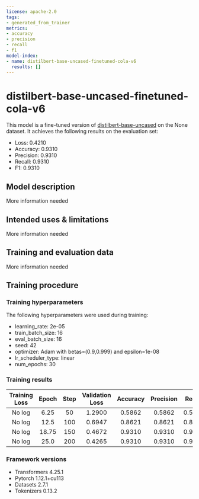 ```yaml
---
license: apache-2.0
tags:
- generated_from_trainer
metrics:
- accuracy
- precision
- recall
- f1
model-index:
- name: distilbert-base-uncased-finetuned-cola-v6
  results: []
---
```


<!-- This model card has been generated automatically according to the information the Trainer had access to. You
should probably proofread and complete it, then remove this comment. -->

# distilbert-base-uncased-finetuned-cola-v6

This model is a fine-tuned version of [distilbert-base-uncased](https://huggingface.co/distilbert-base-uncased) on the None dataset.
It achieves the following results on the evaluation set:
- Loss: 0.4210
- Accuracy: 0.9310
- Precision: 0.9310
- Recall: 0.9310
- F1: 0.9310

## Model description

More information needed

## Intended uses & limitations

More information needed

## Training and evaluation data

More information needed

## Training procedure

### Training hyperparameters

The following hyperparameters were used during training:
- learning_rate: 2e-05
- train_batch_size: 16
- eval_batch_size: 16
- seed: 42
- optimizer: Adam with betas=(0.9,0.999) and epsilon=1e-08
- lr_scheduler_type: linear
- num_epochs: 30

### Training results

| Training Loss | Epoch | Step | Validation Loss | Accuracy | Precision | Recall | F1     |
|:-------------:|:-----:|:----:|:---------------:|:--------:|:---------:|:------:|:------:|
| No log        | 6.25  | 50   | 1.2900          | 0.5862   | 0.5862    | 0.5862 | 0.5862 |
| No log        | 12.5  | 100  | 0.6947          | 0.8621   | 0.8621    | 0.8621 | 0.8621 |
| No log        | 18.75 | 150  | 0.4672          | 0.9310   | 0.9310    | 0.9310 | 0.9310 |
| No log        | 25.0  | 200  | 0.4265          | 0.9310   | 0.9310    | 0.9310 | 0.9310 |


### Framework versions

- Transformers 4.25.1
- Pytorch 1.12.1+cu113
- Datasets 2.7.1
- Tokenizers 0.13.2
